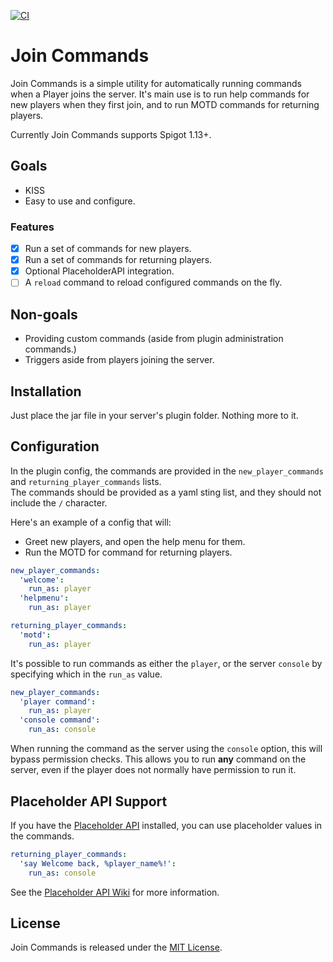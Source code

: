 [![CI](https://github.com/AlexiWolf/JoinCommands/actions/workflows/ci.yml/badge.svg)](https://github.com/AlexiWolf/JoinCommands/actions/workflows/ci.yml)

# Join Commands

Join Commands is a simple utility for automatically running commands when a Player joins the server.  It's main use is
to run help commands for new players when they first join, and to run MOTD commands for returning players.

Currently Join Commands supports Spigot 1.13+. 

## Goals

- KISS
- Easy to use and configure.

### Features

- [x] Run a set of commands for new players.
- [x] Run a set of commands for returning players.
- [x] Optional PlaceholderAPI integration.
- [ ] A `reload` command to reload configured commands on the fly.

## Non-goals

- Providing custom commands (aside from plugin administration commands.)
- Triggers aside from players joining the server.

## Installation

Just place the jar file in your server's plugin folder.  Nothing more to it.

## Configuration

In the plugin config, the commands are provided in the `new_player_commands` and `returning_player_commands` lists.  
The commands should be provided as a yaml sting list, and they should not include the `/` character.

Here's an example of a config that will:

- Greet new players, and open the help menu for them.
- Run the MOTD for command for returning players.

```yaml
new_player_commands:
  'welcome':
    run_as: player
  'helpmenu':
    run_as: player

returning_player_commands:
  'motd':
    run_as: player
```

It's possible to run commands as either the `player`, or the server `console` by specifying which in the `run_as` 
value.

```yaml
new_player_commands:
  'player command':
    run_as: player
  'console command':
    run_as: console
```

When running the command as the server using the `console` option, this will bypass permission checks.  This allows 
you to run **any** command on the server, even if the player does not normally have permission to run it. 

## Placeholder API Support

If you have the [Placeholder API](https://placeholderapi.com) installed, you can use placeholder
values in the commands.

```yaml
returning_player_commands:
  'say Welcome back, %player_name%!':
    run_as: console
```

See the [Placeholder API Wiki](https://github.com/PlaceholderAPI/PlaceholderAPI/wiki) for more information.

## License

Join Commands is released under the [MIT License](LICENSE).

